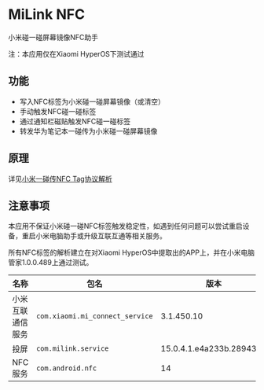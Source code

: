 # MiLink NFC

小米碰一碰屏幕镜像NFC助手

注：本应用仅在Xiaomi HyperOS下测试通过

## 功能

- 写入NFC标签为小米碰一碰屏幕镜像（或清空）
- 手动触发NFC碰一碰标签
- 通过通知栏磁贴触发NFC碰一碰标签
- 转发华为笔记本一碰传为小米碰一碰屏幕镜像

## 原理

详见[小米一碰传NFC Tag协议解析](https://juejin.cn/post/7301951271232864265)

## 注意事项

本应用不保证小米碰一碰NFC标签触发稳定性，如遇到任何问题可以尝试重启设备，重启小米电脑助手或升级互联互通等相关服务。

所有NFC标签的解析建立在对Xiaomi HyperOS中提取出的APP上，并在小米电脑管家1.0.0.489上通过测试。

| 名称       | 包名                              | 版本                       |
|----------|---------------------------------|--------------------------|
| 小米互联通信服务 | `com.xiaomi.mi_connect_service` | 3.1.450.10               |
| 投屏       | `com.milink.service`            | 15.0.4.1.e4a233b.2894359 |
| NFC服务    | `com.android.nfc`               | 14                       |
